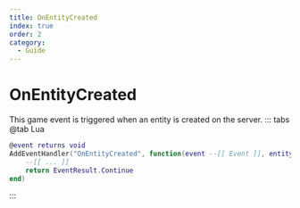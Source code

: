 ```yaml
---
title: OnEntityCreated
index: true
order: 2
category:
  - Guide
---
```


# OnEntityCreated
This game event is triggered when an entity is created on the server.
::: tabs
@tab Lua
```lua
@event returns void
AddEventHandler("OnEntityCreated", function(event --[[ Event ]], entityptr --[[ string ]])
    --[[ ... ]]
    return EventResult.Continue
end)
```

:::